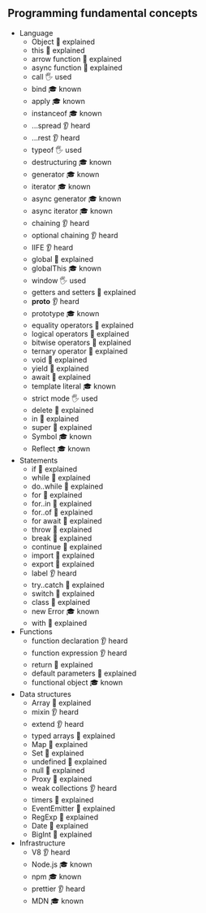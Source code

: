 ## Programming fundamental concepts

- Language
  - Object 🙋 explained
  - this 🙋 explained
  - arrow function 🙋 explained
  - async function 🙋 explained
  - call 🖐️ used
  - bind 🎓 known
  - apply 🎓 known
  - instanceof 🎓 known
  - ...spread 👂 heard
  - ...rest 👂 heard
  - typeof 🖐️ used
  - destructuring 🎓 known
  - generator 🎓 known
  - iterator 🎓 known
  - async generator 🎓 known
  - async iterator 🎓 known
  - chaining 👂 heard
  - optional chaining 👂 heard
  - IIFE 👂 heard
  - global 🙋 explained
  - globalThis 🎓 known
  - window 🖐️ used
  - getters and setters 🙋 explained
  - __proto__ 👂 heard
  - prototype 🎓 known
  - equality operators 🙋 explained
  - logical operators 🙋 explained
  - bitwise operators 🙋 explained
  - ternary operator 🙋 explained
  - void 🙋 explained
  - yield 🙋 explained
  - await 🙋 explained
  - template literal 🎓 known
  - strict mode 🖐️ used
  - delete 🙋 explained
  - in 🙋 explained
  - super 🙋 explained
  - Symbol 🎓 known
  - Reflect 🎓 known
- Statements
  - if 🙋 explained
  - while 🙋 explained
  - do..while 🙋 explained
  - for 🙋 explained
  - for..in 🙋 explained
  - for..of 🙋 explained
  - for await 🙋 explained
  - throw 🙋 explained
  - break 🙋 explained
  - continue 🙋 explained
  - import 🙋 explained
  - export 🙋 explained
  - label 👂 heard
  - try..catch 🙋 explained
  - switch 🙋 explained
  - class 🙋 explained
  - new Error 🎓 known
  - with 🙋 explained
- Functions
  - function declaration 👂 heard
  - function expression 👂 heard
  - return 🙋 explained
  - default parameters 🙋 explained
  - functional object 🎓 known
- Data structures
  - Array 🙋 explained
  - mixin 👂 heard
  - extend 👂 heard
  - typed arrays 🙋 explained
  - Map 🙋 explained
  - Set 🙋 explained
  - undefined 🙋 explained
  - null 🙋 explained
  - Proxy 🙋 explained
  - weak collections 👂 heard
  - timers 🙋 explained
  - EventEmitter 🙋 explained
  - RegExp 🙋 explained
  - Date 🙋 explained
  - BigInt 🙋 explained
- Infrastructure
  - V8 👂 heard
  - Node.js 🎓 known
  - npm 🎓 known
  - prettier 👂 heard
  - MDN 🎓 known
